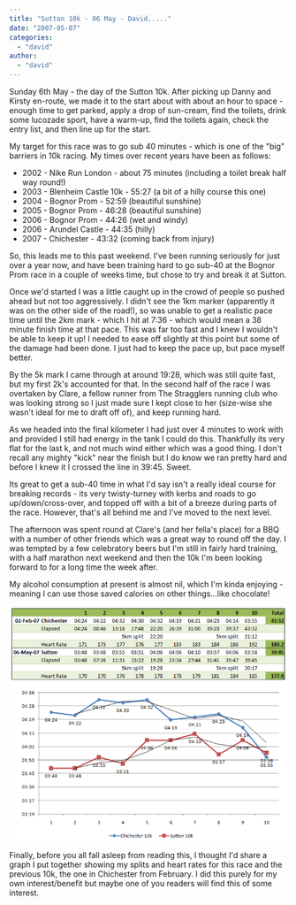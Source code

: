 ```yaml
---
title: "Sutton 10k - 06 May - David....."
date: "2007-05-07"
categories: 
  - "david"
author:
  - "david"
---
```


Sunday 6th May - the day of the Sutton 10k. After picking up Danny and Kirsty en-route, we made it to the start about with about an hour to space - enough time to get parked, apply a drop of sun-cream, find the toilets, drink some lucozade sport, have a warm-up, find the toilets again, check the entry list, and then line up for the start.

My target for this race was to go sub 40 minutes - which is one of the "big" barriers in 10k racing. My times over recent years have been as follows:

- 2002 - Nike Run London - about 75 minutes (including a toilet break half way round!)
- 2003 - Blenheim Castle 10k - 55:27 (a bit of a hilly course this one)
- 2004 - Bognor Prom - 52:59 (beautiful sunshine)
- 2005 - Bognor Prom - 46:28 (beautiful sunshine)
- 2006 - Bognor Prom - 44:26 (wet and windy)
- 2006 - Arundel Castle - 44:35 (hilly)
- 2007 - Chichester - 43:32 (coming back from injury)

So, this leads me to this past weekend. I've been running seriously for just over a year now, and have been training hard to go sub-40 at the Bognor Prom race in a couple of weeks time, but chose to try and break it at Sutton.

Once we'd started I was a little caught up in the crowd of people so pushed ahead but not too aggressively. I didn't see the 1km marker (apparently it was on the other side of the road!), so was unable to get a realistic pace time until the 2km mark - which I hit at 7:36 - which would mean a 38 minute finish time at that pace. This was far too fast and I knew I wouldn't be able to keep it up! I needed to ease off slightly at this point but some of the damage had been done. I just had to keep the pace up, but pace myself better.

By the 5k mark I came through at around 19:28, which was still quite fast, but my first 2k's accounted for that. In the second half of the race I was overtaken by Clare, a fellow runner from The Stragglers running club who was looking strong so I just made sure I kept close to her (size-wise she wasn't ideal for me to draft off of), and keep running hard.

As we headed into the final kilometer I had just over 4 minutes to work with and provided I still had energy in the tank I could do this. Thankfully its very flat for the last k, and not much wind either which was a good thing. I don't recall any mighty "kick" near the finish but I do know we ran pretty hard and before I knew it I crossed the line in 39:45. Sweet.

Its great to get a sub-40 time in what I'd say isn't a really ideal course for breaking records - its very twisty-turney with kerbs and roads to go up/down/cross-over, and topped off with a bit of a breeze during parts of the race. However, that's all behind me and I've moved to the next level.

The afternoon was spent round at Clare's (and her fella's place) for a BBQ with a number of other friends which was a great way to round off the day. I was tempted by a few celebratory beers but I'm still in fairly hard training, with a half marathon next weekend and then the 10k I'm been looking forward to for a long time the week after.

My alcohol consumption at present is almost nil, which I'm kinda enjoying - meaning I can use those saved calories on other things...like chocolate!

![](/images/2007/2007-05-06-chichester_sutton_graph.gif)

Finally, before you all fall asleep from reading this, I thought I'd share a graph I put together showing my splits and heart rates for this race and the previous 10k, the one in Chichester from February. I did this purely for my own interest/benefit but maybe one of you readers will find this of some interest.
